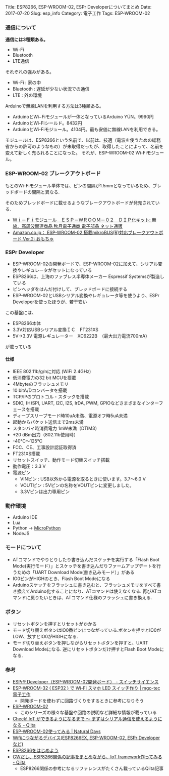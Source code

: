 Title: ESP8266, ESP-WROOM-02, ESPr Developerについてまとめ
Date: 2017-07-20
Slug: esp_info
Category: 電子工作
Tags: ESP-WROOM-02


### 通信について

**通信には3種類ある。**

- Wi-Fi
- Bluetooth
- LTE通信

それぞれの強みがある。

* Wi-Fi : 家の中
* Bluetooth : 遅延が少ない状況での通信
* LTE : 外の環境

Arduinoで無線LANを利用する方法は3種類ある。

* ArduinoとWi−Fiモジュールが一体となっているArduino YÚN。9990円
* ArduinoとWi-Fiシールド。8432円
* ArduinoとWi-Fiモジュール。4104円。最も安価に無線LANを利用できる。

モジュールは、ESP8266という名前で、以前は、技適（電波を使うための総務省からの許可のようなもの）が未取得だったが、取得したことによって、名前を変えて新しく売られることになった。
それが、ESP-WROOM-02 Wi-Fiモジュール。

### ESP-WROOM-02 ブレークアウトボード
もとのWi-Fiモジュール単体では、ピンの間隔が1.5mmとなっているため、ブレッドボードの間隔と異なる.

そのためブレッドボードに載せるようなブレークアウトボードが発売されている.

* [Ｗｉ－Ｆｉモジュール　ＥＳＰ－ＷＲＯＯＭ－０２　ＤＩＰ化キット: 無線、高周波関連商品 秋月電子通商 電子部品 ネット通販](http://akizukidenshi.com/catalog/g/gK-09758/)
* [Amazon.co.jp： ESP-WROOM-02 搭載mikroBUS(R)対応ブレークアウトボード Ver.2: おもちゃ](https://www.amazon.co.jp/gp/product/B015X3P2H4/ref=as_li_qf_sp_asin_il_tl?ie=UTF8&camp=247&creative=1211&creativeASIN=B015X3P2H4&linkCode=as2&tag=deko0f-22)

### ESPr Developer
* ESP-WROOM-02の開発ボードで、ESP-WROOM-02に加えて、シリアル変換やレギュレータがセットになっている
* ESP8266は、上海のファブレス半導体メーカー Espressif Systemsが製造している
* ピンヘッダをはんだ付けして、ブレッドボードに接続する
* ESP-WROOM-02とUSBシリアル変換やレギュレータ等を使うより、ESPr Developerを使ったほうが、若干安い

この基盤には、

* ESP8266本体
* 3.3V対応USBシリアル変換ＩＣ　FT231XS
* 5V→3.3V 電源レギュレーター　XC6222B　（最大出力電流700mA）

が載っている

#### 仕様
* IEEE 802.11b/g/nに対応 (WiFi 2.4GHz)
* 低消費電力の32 bit MCUを搭載
* 4Mbyteのフラッシュメモリ
* 10 bitA/Dコンバータを搭載
* TCP/IPのプロトコル・スタックを搭載
* SDIO, (H)SPI, UART, I2C, I2S, IrDA, PWM, GPIOなどさまざまなインターフェースを搭載
* ディープスリープモード時10uA未満、電源オフ時5uA未満
* 起動からパケット送信まで2ms未満
* スタンバイ時消費電力 1mW未満（DTIM3）
* +20 dBm出力（802.11b使用時）
* -40℃〜125℃
* FCC、CE、工事設計認証取得済
* FT231XS搭載
* リセットスイッチ、動作モード切替スイッチ搭載
* 動作電圧：3.3 V
* 電源ピン
    - VINピン : USB以外から電源を取るときに使います。3.7～6.0 V
    - VOUTピン : 5Vピンの名称をVOUTピンに変更しました。
    - 3.3Vピンは出力専用ピン

### 動作環境
* Arduino IDE
* Lua
* Python -> [MicroPython](https://github.com/micropython/micropython/tree/master/esp8266)
* NodeJS

### モードについて
* ATコマンドでやりとりしたり書き込んだスケッチを実行する「Flash Boot Mode(実行モード）」とスケッチを書き込んだりファームアップデートを行うための「UART Download Mode(書き込みモード）」がある
* IO0ピンがHIGHのとき、Flash Boot Modeになる
* Arduinoスケッチをフラッシュに書き込むと、フラッシュメモリをすべて書き換えてArduino化することになり、ATコマンドは使えなくなる.
再びATコマンドに戻りたいときは、ATコマンド仕様のフラッシュに書き換える.

### ボタン
* リセットボタンを押すとリセットがかかる
* モード切り替えボタンはIO0番ピンにつながっている.ボタンを押すとIO0がLOW、放すとIO0がHIGHになる.
* モード切り替えボタンを押しながらリセットボタンを押すと、UART Download Modeになる. 逆にリセットボタンだけ押すとFlash Boot Modeになる.

### 参考
* [ESPr® Developer（ESP-WROOM-02開発ボード） - スイッチサイエンス](https://www.switch-science.com/catalog/2500/)
* [ESP-WROOM-32 ( ESP32 ) で Wi-Fi スマホ LED スイッチ作り | mgo-tec電子工作](https://www.mgo-tec.com/blog-entry-esp-wroom-32-esp32-wifi-smartphone-led-switch.html)
    - 開発ボードを使わずに回路づくりをするときに参考になりそう
* [ESP-WROOM-02](http://ht-deko.com/arduino/esp-wroom-02.html)
    - このシリーズの様々な基盤や回路の説明など詳細な情報が載っている
* [Check! IoT ができるようになるまで ～ まずはシリアル通信を使えるようになる - Qiita](http://qiita.com/dz_/items/277eba8cb760b81a2688)
* [ESP-WROOM-02使ってみる | Natural Days](https://www.hirotakaster.com/weblog/esp-wroom-02%E4%BD%BF%E3%81%A3%E3%81%A6%E3%81%BF%E3%82%8B/)
* [Wifiにつながるデバイス(ESP8266EX, ESP-WROOM-02, ESPr Developerなど)](https://www.slideshare.net/nishio/wifiesp8266ex-espwroom02-espr-developer)
* [ESP8266をはじめよう](https://www.slideshare.net/quitsq/esp8266-60164967)
* [GWだし、ESP8266関係の記事をまとめながら、IoT framework作ってみる - Qiita](http://qiita.com/hidenorly/items/0eadcf6cc8ba04c0145d#_reference-84f2d28391d764922e0d)
    - ESP8266関係の参考になるリファレンスがたくさん載っているQiita記事
